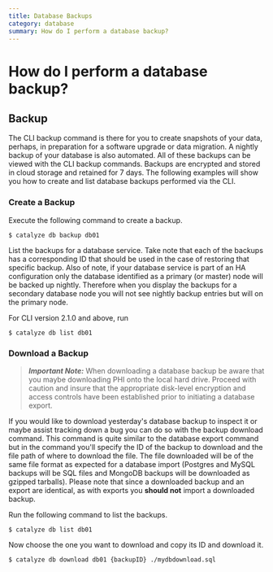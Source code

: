 ```yaml
---
title: Database Backups
category: database
summary: How do I perform a database backup?
---
```


# How do I perform a database backup?

## Backup

The CLI backup command is there for you to create snapshots of your data, perhaps, in preparation for a software upgrade or data migration. A nightly backup of your database is also automated. All of these backups can be viewed with the CLI backup commands. Backups are encrypted and stored in cloud storage and retained for 7 days. The following examples will show you how to create and list database backups performed via the CLI.

### Create a Backup

Execute the following command to create a backup.

```
$ catalyze db backup db01
```

List the backups for a database service. Take note that each of the backups has a corresponding ID that should be used in the case of restoring that specific backup. Also of note, if your database service is part of an HA configuration only the database identified as a primary (or master) node will be backed up nightly. Therefore when you display the backups for a secondary database node you will not see nightly backup entries but will on the primary node.

For CLI version 2.1.0 and above, run

```
$ catalyze db list db01
```

### Download a Backup
> ***Important Note:*** When downloading a database backup be aware that you maybe downloading PHI onto the local hard drive. Proceed with caution and insure that the appropriate disk-level encryption and access controls have been established prior to initiating a database export.

If you would like to download yesterday's database backup to inspect it or maybe assist tracking down a bug you can do so with the backup download command. This command is quite similar to the database export command but in the command you'll specify the ID of the backup to download and the file path of where to download the file. The file downloaded will be of the same file format as expected for a database import (Postgres and MySQL backups will be SQL files and MongoDB backups will be downloaded as gzipped tarballs). Please note that since a downloaded backup and an export are identical, as with exports you **should not** import a downloaded backup.

Run the following command to list the backups.

```
$ catalyze db list db01
```

Now choose the one you want to download and copy its ID and download it.

```
$ catalyze db download db01 {backupID} ./mydbdownload.sql
```
